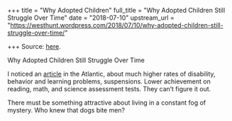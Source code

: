 +++
title = "Why Adopted Children"
full_title = "Why Adopted Children Still Struggle Over Time"
date = "2018-07-10"
upstream_url = "https://westhunt.wordpress.com/2018/07/10/why-adopted-children-still-struggle-over-time/"

+++
Source: [here](https://westhunt.wordpress.com/2018/07/10/why-adopted-children-still-struggle-over-time/).

Why Adopted Children Still Struggle Over Time

I noticed an
[article](https://www.theatlantic.com/health/archive/2015/12/adoption-happily-ever-after-myth/418230)
in the Atlantic, about much higher rates of disability, behavior and
learning problems, suspensions. Lower achievement on reading, math, and
science assessment tests. They can’t figure it out.

There must be something attractive about living in a constant fog of
mystery. Who knew that dogs bite men?







